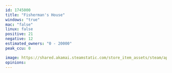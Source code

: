 ```yaml
---
id: 1745000
title: "Fisherman's House"
windows: "true"
mac: "false"
linux: false
positive: 21
negative: 12
estimated_owners: "0 - 20000"
peak_ccu: 0

image: https://shared.akamai.steamstatic.com/store_item_assets/steam/apps/1745000/header.jpg?t=1715093279
opinions:
---
```

